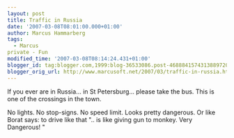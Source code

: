```yaml
---
layout: post
title: Traffic in Russia
date: '2007-03-08T08:01:00.000+01:00'
author: Marcus Hammarberg
tags:
  - Marcus
private - Fun
modified_time: '2007-03-08T08:14:24.431+01:00'
blogger_id: tag:blogger.com,1999:blog-36533086.post-4688841574313889720
blogger_orig_url: http://www.marcusoft.net/2007/03/traffic-in-russia.html
---
```


If you ever
are in Russia... in St Petersburg... please take the
bus. This is one of the crossings in the town.

No lights. No stop-signs. No speed limit. Looks pretty
dangerous. Or like Borat says: to drive like that
".. is like giving gun to monkey. Very Dangerous! "






